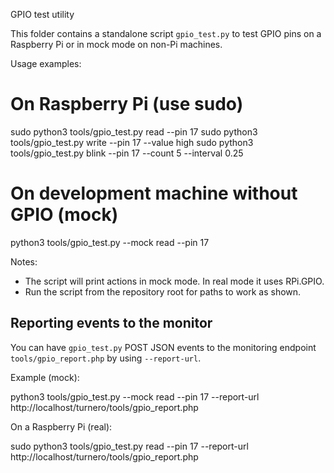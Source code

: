 GPIO test utility

This folder contains a standalone script `gpio_test.py` to test GPIO pins on a Raspberry Pi or in mock mode on non-Pi machines.

Usage examples:

# On Raspberry Pi (use sudo)

sudo python3 tools/gpio_test.py read --pin 17
sudo python3 tools/gpio_test.py write --pin 17 --value high
sudo python3 tools/gpio_test.py blink --pin 17 --count 5 --interval 0.25

# On development machine without GPIO (mock)

python3 tools/gpio_test.py --mock read --pin 17

Notes:

- The script will print actions in mock mode. In real mode it uses RPi.GPIO.
- Run the script from the repository root for paths to work as shown.

Reporting events to the monitor
--------------------------------
You can have `gpio_test.py` POST JSON events to the monitoring endpoint `tools/gpio_report.php` by using `--report-url`.

Example (mock):

python3 tools/gpio_test.py --mock read --pin 17 --report-url http://localhost/turnero/tools/gpio_report.php

On a Raspberry Pi (real):

sudo python3 tools/gpio_test.py read --pin 17 --report-url http://localhost/turnero/tools/gpio_report.php
